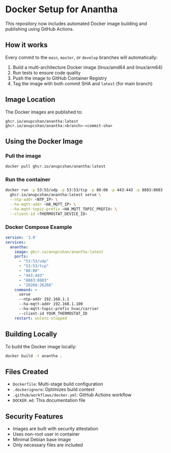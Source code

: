 # Docker Setup for Anantha

This repository now includes automated Docker image building and publishing using GitHub Actions.

## How it works

Every commit to the `main`, `master`, or `develop` branches will automatically:

1. Build a multi-architecture Docker image (linux/amd64 and linux/arm64)
2. Run tests to ensure code quality
3. Push the image to GitHub Container Registry
4. Tag the image with both commit SHA and `latest` (for main branch)

## Image Location

The Docker images are published to:
```
ghcr.io/anupcshan/anantha:latest
ghcr.io/anupcshan/anantha:<branch>-<commit-sha>
```

## Using the Docker Image

### Pull the image
```bash
docker pull ghcr.io/anupcshan/anantha:latest
```

### Run the container
```bash
docker run -p 53:53/udp -p 53:53/tcp -p 80:80 -p 443:443 -p 8883:8883 -p 26268:26268 \
  ghcr.io/anupcshan/anantha:latest serve \
  --ntp-addr <NTP_IP> \
  --ha-mqtt-addr <HA_MQTT_IP> \
  --ha-mqtt-topic-prefix <HA_MQTT_TOPIC_PREFIX> \
  --client-id <THERMOSTAT_DEVICE_ID>
```

### Docker Compose Example
```yaml
version: '3.8'
services:
  anantha:
    image: ghcr.io/anupcshan/anantha:latest
    ports:
      - "53:53/udp"
      - "53:53/tcp"
      - "80:80"
      - "443:443"
      - "8883:8883"
      - "26268:26268"
    command: >
      serve
      --ntp-addr 192.168.1.1
      --ha-mqtt-addr 192.168.1.100
      --ha-mqtt-topic-prefix hvac/carrier
      --client-id YOUR_THERMOSTAT_ID
    restart: unless-stopped
```

## Building Locally

To build the Docker image locally:
```bash
docker build -t anantha .
```

## Files Created

- `Dockerfile`: Multi-stage build configuration
- `.dockerignore`: Optimizes build context
- `.github/workflows/docker.yml`: GitHub Actions workflow
- `DOCKER.md`: This documentation file

## Security Features

- Images are built with security attestation
- Uses non-root user in container
- Minimal Debian base image
- Only necessary files are included
